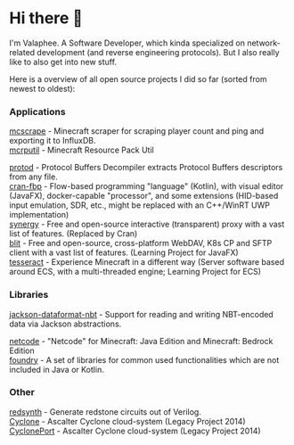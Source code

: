 # Hi there 👋

I'm Valaphee. A Software Developer, which kinda specialized on network-related development (and reverse engineering protocols). But I also really like to also get into new stuff.

Here is a overview of all open source projects I did so far (sorted from newest to oldest):

### Applications
[mcscrape](https://github.com/valaphee/mcscrape) - Minecraft scraper for scraping player count and ping and exporting it to InfluxDB.<br>
[mcrputil](https://github.com/valaphee/mcrputil) - Minecraft Resource Pack Util<br>

[protod](https://github.com/valaphee/protod) - Protocol Buffers Decompiler extracts Protocol Buffers descriptors from any file.<br>
[cran-fbp](https://github.com/valaphee/cran-fbp) - Flow-based programming "language" (Kotlin), with visual editor (JavaFX), docker-capable "processor", and some extensions (HID-based input emulation, SDR, etc., might be replaced with an C++/WinRT UWP implementation)<br>
[synergy](https://github.com/valaphee/synergy) - Free and open-source interactive (transparent) proxy with a vast list of features. (Replaced by Cran)<br>
[blit](https://github.com/valaphee/blit) - Free and open-source, cross-platform WebDAV, K8s CP and SFTP client with a vast list of features. (Learning Project for JavaFX)<br>
[tesseract](https://github.com/valaphee/tesseract) - Experience Minecraft in a different way (Server software based around ECS, with a multi-threaded engine; Learning Project for ECS)<br>

### Libraries
[jackson-dataformat-nbt](https://github.com/valaphee/jackson-dataformat-nbt) - Support for reading and writing NBT-encoded data via Jackson abstractions.<br>

[netcode](https://github.com/valaphee/netcode) - "Netcode" for Minecraft: Java Edition and Minecraft: Bedrock Edition<br>
[foundry](https://github.com/valaphee/foundry) - A set of libraries for common used functionalities which are not included in Java or Kotlin.<br>

### Other
[redsynth](https://github.com/valaphee/redsynth) - Generate redstone circuits out of Verilog.<br>
[Cyclone](https://github.com/valaphee/Cyclone) - Ascalter Cyclone cloud-system (Legacy Project 2014)<br>
[CyclonePort](https://github.com/valaphee/Cyclone) - Ascalter Cyclone cloud-system (Legacy Project 2014)<br>
